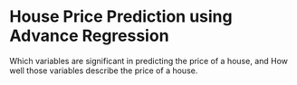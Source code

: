 # House Price Prediction using Advance Regression
 Which variables are significant in predicting the price of a house, and  How well those variables describe the price of a house.
